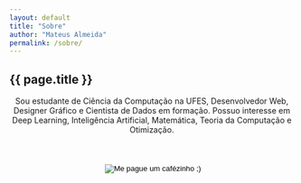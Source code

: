 ```yaml
---
layout: default
title: "Sobre"
author: "Mateus Almeida"
permalink: /sobre/
---
```


<style>
  @import url('https://cdnjs.cloudflare.com/ajax/libs/font-awesome/6.2.1/css/all.min.css')
</style>

<div class="tags-header">
  <h2 class="tags-header-title">{{ page.title }}</h2>
  <div class="tags-header-line"></div>
</div>

<center>
Sou estudante de Ciência da Computação na UFES, Desenvolvedor Web, Designer Gráfico e Cientista de Dados em formação. Possuo interesse em Deep Learning, Inteligência Artificial, Matemática, Teoria da Computação e Otimização.
</center>
&nbsp;

<center>
<a href="https://github.com/imsouza" target="_blank" style="color: #353535;" alt="github"><i class="fa-brands fa-github"></i></a>&nbsp;&nbsp;<a href="https://www.linkedin.com/in/mateus-almeida-de-souza/" target="_blank" style="color: #353535;" alt="linkedin"><i class="fa-brands fa-linkedin"></i></a>&nbsp;&nbsp;<a href="mailto:mateusalmeida0715@gmail.com" target="_blank" style="color: #353535;" alt="email"><i class="fa-solid fa-envelope"></i></a>
</center>

<br>

<center>
<form action="https://pagseguro.uol.com.br/checkout/v2/donation.html" method="post">
<input type="hidden" name="currency" value="BRL" />
<input type="hidden" name="receiverEmail" value="mateusalmeida071@icloud.com" />
<input type="hidden" name="iot" value="button" />
<i class="fa-solid fa-mug-hot"></i>&nbsp;<input type="image" name="submit" alt="Me pague um cafézinho ;)" />
</form>
</center>